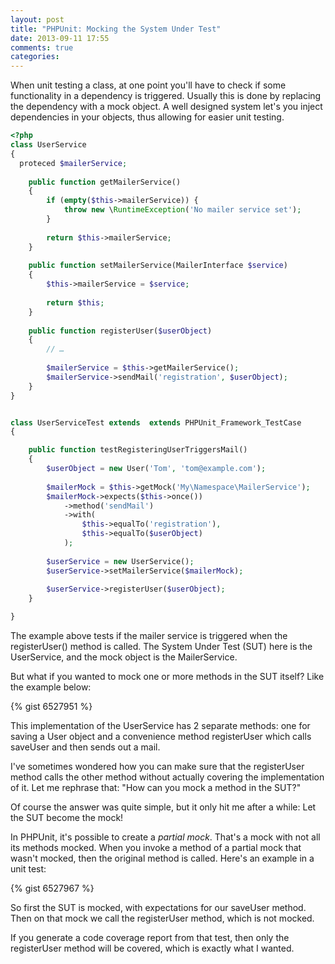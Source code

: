 ```yaml
---
layout: post
title: "PHPUnit: Mocking the System Under Test"
date: 2013-09-11 17:55
comments: true
categories: 
---
```


When unit testing a class, at one point you'll have to check if some functionality in a dependency is triggered. Usually this is done by replacing the dependency with a mock object. A well designed system let's you inject dependencies in your objects, thus allowing for easier unit testing.

``` php Mocking dependencies
<?php
class UserService
{
  proteced $mailerService;
	
	public function getMailerService()
	{
		if (empty($this->mailerService)) {
			throw new \RuntimeException('No mailer service set');
		}
		
		return $this->mailerService;
	}
	
	public function setMailerService(MailerInterface $service)
	{
		$this->mailerService = $service;
		
		return $this;
	}
	
	public function registerUser($userObject)
	{
		// …
		
		$mailerService = $this->getMailerService();
		$mailerService->sendMail('registration', $userObject);
	}
}


class UserServiceTest extends  extends PHPUnit_Framework_TestCase
{

	public function testRegisteringUserTriggersMail()
	{
		$userObject = new User('Tom', 'tom@example.com');
	
		$mailerMock = $this->getMock('My\Namespace\MailerService');
		$mailerMock->expects($this->once())
			->method('sendMail')
			->with(
				$this->equalTo('registration'),
				$this->equalTo($userObject)
			);
			
		$userService = new UserService();
		$userService->setMailerService($mailerMock);
		
		$userService->registerUser($userObject);
	}

}
```

The example above tests if the mailer service is triggered when the registerUser() method is called. The System Under Test (SUT) here is the UserService, and the mock object is the MailerService.

But what if you wanted to mock one or more methods in the SUT itself? Like the example below:

{% gist 6527951 %}

This implementation of the UserService has 2 separate methods: one for saving a User object and a convenience method registerUser which calls saveUser and then sends out a mail.

I've sometimes wondered how you can make sure that the registerUser method calls the other method without actually covering the implementation of it. Let me rephrase that: "How can you mock a method in the SUT?"

Of course the answer was quite simple, but it only hit me after a while: Let the SUT become the mock!

In PHPUnit, it's possible to create a *partial mock*. That's a mock with not all its methods mocked. When you invoke a method of a partial mock that wasn't mocked, then the original method is called. Here's an example in a unit test:

{% gist 6527967 %}

So first the SUT is mocked, with expectations for our saveUser method. Then on that mock we call the registerUser method, which is not mocked.

If you generate a code coverage report from that test, then only the registerUser method will be covered, which is exactly what I wanted.